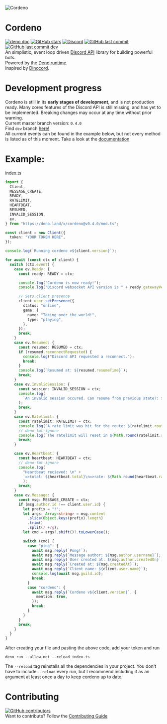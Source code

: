 ![Cordeno](assets/cordeno-200.gif)
# Cordeno
[![deno doc](https://img.shields.io/badge/deno-doc-blue?style=flat)](https://doc.deno.land/https/deno.land/x/cordeno@v0.4.0/mod.ts)
[![GitHub stars](https://img.shields.io/github/stars/cordeno/cordeno?style=flat)](https://github.com/cordeno/cordeno)
[![Discord](https://img.shields.io/discord/713653280638631976?color=%237289DA&label=discord&style=flat)](https://discord.gg/WT2g6Mn)
[![GitHub last commit](https://img.shields.io/github/last-commit/cordeno/cordeno?label=last%20stable%20commit&style=flat)](https://github.com/cordeno/cordeno/commits/)
[![GitHub last commit dev](https://img.shields.io/github/last-commit/cordeno/cordeno/dev2?label=last%20dev%20commit&style=flat)](https://github.com/cordeno/cordeno/commits/dev2)  
An simplistic, event loop driven [Discord API](https://discord.com/developers/docs/reference) library for building powerful bots.  
Powered by the [Deno runtime](https://deno.land/).  
Inspired by [Dinocord](https://github.com/sunsetkookaburra/dinocord).

# Development progress
Cordeno is still in its **early stages of development**, and is not production ready. Many cores features of the Discord API is still missing, and has yet to be implemented.
Breaking changes may occur at any time without prior warning.  
Current master branch version: `0.4.0`  
Find `dev` branch [here!](https://github.com/cordeno/cordeno/tree/dev2)  
All current events can be found in the example below, but not every method is listed as of this moment. Take a look at the [documentation](https://doc.deno.land/https/deno.land/x/cordeno@v0.4.0/mod.ts)

# Example:
index.ts
```ts
import {
  Client,
  MESSAGE_CREATE,
  READY,
  RATELIMIT,
  HEARTBEAT,
  RESUMED,
  INVALID_SESSION,
  ev,
} from "https://deno.land/x/cordeno@v0.4.0/mod.ts";

const client = new Client({
  token: "YOUR TOKEN HERE",
});

console.log(`Running cordeno v${client.version}`);

for await (const ctx of client) {
  switch (ctx.event) {
    case ev.Ready: {
      const ready: READY = ctx;

      console.log("Cordeno is now ready!");
      console.log("Discord websocket API version is " + ready.gatewayVersion);

      // Sets client presence
      client.user.setPresence({
        status: "online",
        game: {
          name: "Taking over the world!",
          type: "playing",
        },
      });
      break;
    }
    case ev.Resumed: {
      const resumed: RESUMED = ctx;
      if (resumed.reconnectRequested) {
        console.log("Discord API requested a reconnect.");
        break;
      }
      console.log(`Resumed at: ${resumed.resumeTime}`);
      break;
    }
    case ev.InvalidSession: {
      const session: INVALID_SESSION = ctx;
      console.log(
        `An invalid session occured. Can resume from previous state?: ${session.canResume}`,
      );
      break;
    }
    case ev.Ratelimit: {
      const ratelimit: RATELIMIT = ctx;
      console.log(`A rate limit was hit for the route: ${ratelimit.route}`);
      // deno-fmt-ignore
      console.log(`The ratelimit will reset in ${Math.round(ratelimit.resetIn / 1000 * 10) / 10}s`);
      break;
    }

    case ev.Heartbeat: {
      const heartbeat: HEARTBEAT = ctx;
      // deno-fmt-ignore
      console.log(
        "Heartbeat recieved: \n" +
        `=>total: ${heartbeat.total}\n=>rate: ${Math.round(heartbeat.rate / 1000 * 10) / 10}s`
        );
      break;
    }
    case ev.Message: {
      const msg: MESSAGE_CREATE = ctx;
      if (msg.author.id !== client.user.id) {
        let prefix = "!";
        let args: Array<string> = msg.content
          .slice(Object.keys(prefix).length)
          .trim()
          .split(/ +/g);
        let cmd = args?.shift()?.toLowerCase();

        switch (cmd) {
          case "ping": {
            await msg.reply(`Pong!`);
            await msg.reply(`Message author: ${msg.author.username}`);
            await msg.reply(`User created at: ${msg.author.createdOn}`);
            await msg.reply(`Created at: ${msg.createdAt}`);
            await msg.reply(`Client name: ${client.user.name}`);
            console.log(await msg.guild.id);
            break;
          }
          case "cordeno": {
            await msg.reply(`Cordeno v${client.version}`, {
              mention: true,
            });
            break;
          }
        }
      }
      break;
    }
  }
}
```
After creating your file and pasting the above code, add your token and run
```shell
deno run --allow-net --reload index.ts
```
The `--reload` tag reinstalls all the dependencies in your project.
You don't have to include `--reload` every run, but I recommend including it as an argument at least once a day to keep cordeno up to date.

# Contributing
[![GitHub contributors](https://img.shields.io/github/contributors/cordeno/cordeno?style=flat)](https://github.com/cordeno/cordeno/graphs/contributors)  
Want to contribute? Follow the [Contributing Guide](https://github.com/cordeno/cordeno/blob/master/CONTRIBUTING.md)
